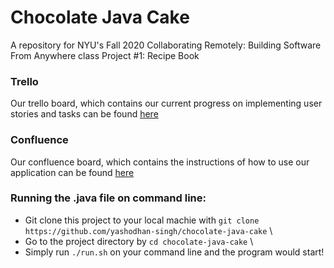 # Chocolate Java Cake
A repository for NYU's Fall 2020 Collaborating Remotely: Building Software From Anywhere class Project #1: Recipe Book

### Trello
Our trello board, which contains our current progress on implementing user stories and tasks can be found [here](https://trello.com/b/LQBT9YPQ/chocolate-java-cake)

### Confluence
Our confluence board, which contains the instructions of how to use our application can be found [here](https://recipe-book.atlassian.net/wiki/home)

### Running the .java file on command line: 
- Git clone this project to your local machie with ``` git clone https://github.com/yashodhan-singh/chocolate-java-cake ``` \
- Go to the project directory by ``` cd chocolate-java-cake ``` \
- Simply run ```./run.sh``` on your command line and the program would start!

